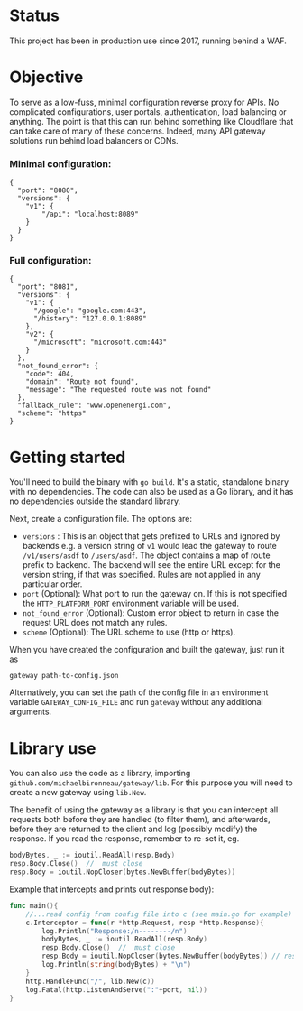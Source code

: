 # Status

This project has been in production use since 2017, running behind a WAF.

# Objective

To serve as a low-fuss, minimal configuration reverse proxy for APIs. No complicated configurations, user portals, authentication, load balancing or anything. The point is that this can run behind something like Cloudflare that can take care of many of these concerns. Indeed, many API gateway solutions run behind load balancers or CDNs.

### Minimal configuration:

```
{
  "port": "8080",
  "versions": {
    "v1": {
        "/api": "localhost:8089"
    }
  }
}
```

### Full configuration:

```
{
  "port": "8081",
  "versions": {
    "v1": {
      "/google": "google.com:443",
      "/history": "127.0.0.1:8089"
    },
    "v2": {
      "/microsoft": "microsoft.com:443"
    }
  },
  "not_found_error": {
    "code": 404,
    "domain": "Route not found",
    "message": "The requested route was not found"
  },
  "fallback_rule": "www.openenergi.com",
  "scheme": "https"
}
```

# Getting started

You'll need to build the binary with `go build`. It's a static, standalone binary with no dependencies. The code can also be used as a Go library, and it has no dependencies outside the standard library.

Next, create a configuration file. The options are:

* `versions` : This is an object that gets prefixed to URLs and ignored by backends e.g. a version string of `v1` would lead the gateway to route `/v1/users/asdf` to `/users/asdf`. The object contains a map of route prefix to backend. The backend will see the entire URL except for the version string, if that was specified. Rules are not applied in any particular order.
* `port` (Optional): What port to run the gateway on. If this is not specified the `HTTP_PLATFORM_PORT` environment variable will be used.
* `not_found_error` (Optional): Custom error object to return in case the request URL does not match any rules.
* `scheme` (Optional): The URL scheme to use (http or https).

When you have created the configuration and built the gateway, just run it as

```
gateway path-to-config.json
```

Alternatively, you can set the path of the config file in an environment variable `GATEWAY_CONFIG_FILE` and run `gateway` without any additional arguments.

# Library use 

You can also use the code as a library, importing `github.com/michaelbironneau/gateway/lib`. For this purpose you will need to create a new gateway using `lib.New`.

The benefit of using the gateway as a library is that you can intercept all requests both before they are handled (to filter them), and afterwards, before they are returned to the client and log (possibly modify) the response. If you read the response, remember to re-set it, eg. 

```go
bodyBytes, _ := ioutil.ReadAll(resp.Body)
resp.Body.Close()  //  must close
resp.Body = ioutil.NopCloser(bytes.NewBuffer(bodyBytes))
```

Example that intercepts and prints out response body):

```go
func main(){            
    //...read config from config file into c (see main.go for example)
    c.Interceptor = func(r *http.Request, resp *http.Response){
        log.Println("Response:/n--------/n")
        bodyBytes, _ := ioutil.ReadAll(resp.Body)
        resp.Body.Close()  //  must close
        resp.Body = ioutil.NopCloser(bytes.NewBuffer(bodyBytes)) // reset it now we've read it all
        log.Println(string(bodyBytes) + "\n")
    }
    http.HandleFunc("/", lib.New(c))
    log.Fatal(http.ListenAndServe(":"+port, nil))
}

```